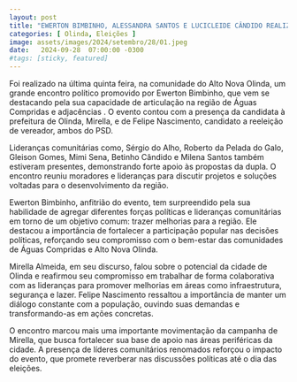 ```yaml
---
layout: post
title: "EWERTON BIMBINHO, ALESSANDRA SANTOS E LUCICLEIDE CÂNDIDO REALIZAM MEGA ENCONTRO DE LIDERANÇAS EM APOIO A MIRELLA E FELIPE"
categories: [ Olinda, Eleições ]
image: assets/images/2024/setembro/28/01.jpeg
date:   2024-09-28  07:00:00 -0300
#tags: [sticky, featured]
---
```

Foi realizado na última quinta feira, na comunidade do Alto Nova Olinda, um grande encontro político promovido por Ewerton Bimbinho, que vem se destacando pela sua capacidade de articulação na região de Águas Compridas e adjacências . O evento contou com a presença da candidata à prefeitura de Olinda, Mirella, e de Felipe Nascimento, candidato a reeleição de vereador, ambos do PSD. 

Lideranças comunitárias como, Sérgio do Alho, Roberto da Pelada do Galo, Gleison Gomes, Mimi Sena, Betinho Cândido e Milena Santos também estiveram presentes, demonstrando forte apoio às propostas da dupla. O encontro reuniu moradores e lideranças para discutir projetos e soluções voltadas para o desenvolvimento da região.

Ewerton Bimbinho, anfitrião do evento, tem surpreendido pela sua habilidade de agregar diferentes forças políticas e lideranças comunitárias em torno de um objetivo comum: trazer melhorias para a região. Ele destacou a importância de fortalecer a participação popular nas decisões políticas, reforçando seu compromisso com o bem-estar das comunidades de Águas Compridas e Alto Nova Olinda.

Mirella Almeida, em seu discurso, falou sobre o potencial da cidade de Olinda e reafirmou seu compromisso em trabalhar de forma colaborativa com as lideranças para promover melhorias em áreas como infraestrutura, segurança e lazer. Felipe Nascimento ressaltou a importância de manter um diálogo constante com a população, ouvindo suas demandas e transformando-as em ações concretas.

O encontro marcou mais uma importante movimentação da campanha de Mirella, que busca fortalecer sua base de apoio nas áreas periféricas da cidade. A presença de líderes comunitários renomados reforçou o impacto do evento, que promete reverberar nas discussões políticas até o dia das eleições.
